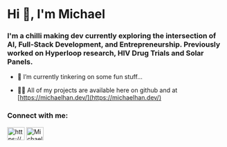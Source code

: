 <h1 align="left">Hi 👋, I'm Michael</h1>
<h3 align="left">I'm a chilli making dev currently exploring the intersection of AI, Full-Stack Development, and Entrepreneurship. Previously worked on Hyperloop research, HIV Drug Trials and Solar Panels.</h3>

- 🔭 I’m currently tinkering on some fun stuff...

- 👨‍💻 All of my projects are available here on github and at [https://michaelhan.dev/](https://michaelhan.dev/)

<h3 align="left">Connect with me:</h3>
<p align="left">
<a href="https://linkedin.com/in/https://www.linkedin.com/in/michael-y-han/" target="blank"><img align="center" src="https://raw.githubusercontent.com/rahuldkjain/github-profile-readme-generator/master/src/images/icons/Social/linked-in-alt.svg" alt="https://www.linkedin.com/in/michael-y-han/" height="30" width="40" /></a>
<a href="https://x.com/michaelyhan_" target="blank">
  <img align="center" src="https://raw.githubusercontent.com/rahuldkjain/github-profile-readme-generator/master/src/images/icons/Social/twitter.svg" alt="Michael Y. Han on Twitter" height="30" width="40" />
</a>
</p>
